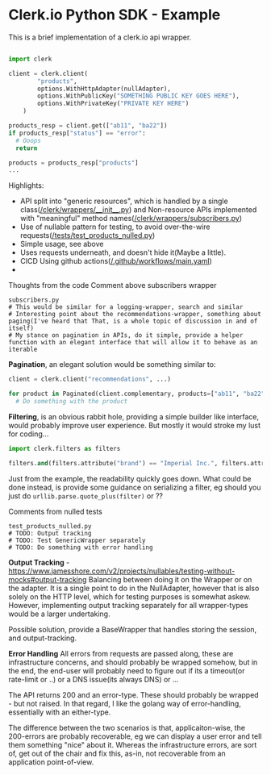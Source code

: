 # Clerk.io Python SDK - Example

This is a brief implementation of a clerk.io api wrapper.

```python

import clerk

client = clerk.client(
        "products",
        options.WithHttpAdapter(nullAdapter),
        options.WithPublicKey("SOMETHING PUBLIC KEY GOES HERE"),
        options.WithPrivateKey("PRIVATE KEY HERE")
    )

products_resp = client.get(["ab11", "ba22"])
if products_resp["status"] == "error":
  # Ooops
  return

products = products_resp["products"]
...

```

Highlights:

- API split into "generic resources", which is handled by a single class([/clerk/wrappers/\_\_init\_\_.py](/clerk/wrappers/__init__.py)) and Non-resource APIs implemented with "meaningful" method names([/clerk/wrappers/subscribers.py](/clerk/wrappers/subscribers.py))
- Use of nullable pattern for testing, to avoid over-the-wire requests([/tests/test_products_nulled.py](/tests/test_products_nulled.py))
- Simple usage, see above
- Uses requests underneath, and doesn't hide it(Maybe a little).
- CICD Using github actions([/.github/workflows/main.yaml](/.github/workflows/main.yaml))
-

Thoughts from the code
Comment above subscribers wrapper

```
subscribers.py
# This would be similar for a logging-wrapper, search and similar
# Interesting point about the recommendations-wrapper, something about paging(I've heard that That, is a whole topic of discussion in and of itself)
# My stance on pagination in APIs, do it simple, provide a helper function with an elegant interface that will allow it to behave as an iterable
```

**Pagination**, an elegant solution would be something similar to:

```python
client = clerk.client("recommendations", ...)

for product in Paginated(client.complementary, products=["ab11", "ba22"], visitor="Johnie"):
  # Do something with the product

```

**Filtering**, is an obvious rabbit hole, providing a simple builder like interface, would probably
improve user experience. But mostly it would stroke my lust for coding...

```python
import clerk.filters as filters

filters.and(filters.attribute("brand") == "Imperial Inc.", filters.attribute("price") > 100)
```

Just from the example, the readability quickly goes down. What could be done instead, is provide
some guidance on serializing a filter, eg should you just do `urllib.parse.quote_plus(filter)` or ??

Comments from nulled tests

```
test_products_nulled.py
# TODO: Output tracking
# TODO: Test GenericWrapper separately
# TODO: Do something with error handling
```

**Output Tracking** - https://www.jamesshore.com/v2/projects/nullables/testing-without-mocks#output-tracking
Balancing between doing it on the Wrapper or on the adapter. It is a single point to do in the
NullAdapter, however that is also solely on the HTTP level, which for testing purposes is somewhat
askew. However, implementing output tracking separately for all wrapper-types would be a larger
undertaking.

Possible solution, provide a BaseWrapper that handles storing the session, and output-tracking.

**Error Handling** All errors from requests are passed along, these are infrastructure concerns,
and should probably be wrapped somehow, but in the end, the end-user will probably need to figure
out if its a timeout(or rate-limit or ..) or a DNS issue(its always DNS) or ...

The API returns 200 and an error-type. These should probably be wrapped - but not raised. In that
regard, I like the golang way of error-handling, essentially with an either-type.

The difference between the two scenarios is that, applicaiton-wise, the 200-errors are probably
recoverable, eg we can display a user error and tell them something "nice" about it.
Whereas the infrastructure errors, are sort of, get out of the chair and fix this, as-in, not
recoverable from an application point-of-view.
